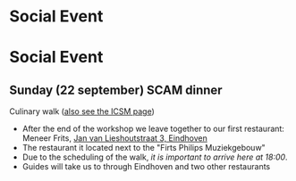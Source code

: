# Social Event
# Social Event

## Sunday (22 september) SCAM dinner
Culinary walk ([also see the ICSM page](http://icsm2013.tue.nl/Venue/SocialEvents/index.html))

  - After the end of the workshop we leave together to our first restaurant: Meneer Frits, [Jan van Lieshoutstraat 3, Eindhoven](https://www.google.nl/maps?q=Meneer+Frits&t=m&z=16&iwloc=A)
  - The restaurant it located next to the "Firts Philips Muziekgebouw"
  - Due to the scheduling of the walk, _it is important to arrive here at 18:00_.
  - Guides will take us to through Eindhoven and two other restaurants
